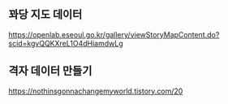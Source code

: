 

## 꽈당 지도 데이터
https://openlab.eseoul.go.kr/gallery/viewStoryMapContent.do?scid=kgvQQKXreL1O4dHiamdwLg

## 격자 데이터 만들기
https://nothinsgonnachangemyworld.tistory.com/20

